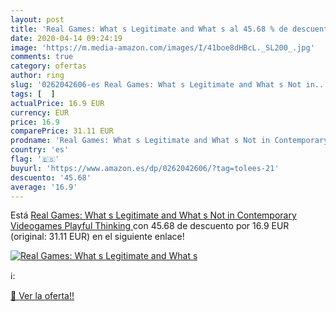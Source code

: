 ```yaml
---
layout: post
title: 'Real Games: What s Legitimate and What s al 45.68 % de descuento'
date: 2020-04-14 09:24:19
image: 'https://m.media-amazon.com/images/I/41boe8dHBcL._SL200_.jpg'
comments: true
category: ofertas
author: ring
slug: '0262042606-es Real Games: What s Legitimate and What s Not in...'
tags: [  ]
actualPrice: 16.9 EUR
currency: EUR
price: 16.9
comparePrice: 31.11 EUR
prodname: 'Real Games: What s Legitimate and What s Not in Contemporary Videogames  Playful Thinking '
country: 'es'
flag: '🇪🇸'
buyurl: 'https://www.amazon.es/dp/0262042606/?tag=tolees-21'
descuento: '45.68'
average: '16.9'
---
```


Está [Real Games: What s Legitimate and What s Not in Contemporary Videogames  Playful Thinking ](https://www.amazon.es/dp/0262042606/?tag=tolees-21) con 45.68 de descuento por 16.9 EUR (original: 31.11 EUR) en el siguiente enlace!

[![Real Games: What s Legitimate and What s](https://m.media-amazon.com/images/I/41boe8dHBcL._SL200_.jpg)](https://www.amazon.es/dp/0262042606/?tag=tolees-21)

ℹ️:


[🛒 Ver la oferta!!](https://www.amazon.es/dp/0262042606/?tag=tolees-21)
